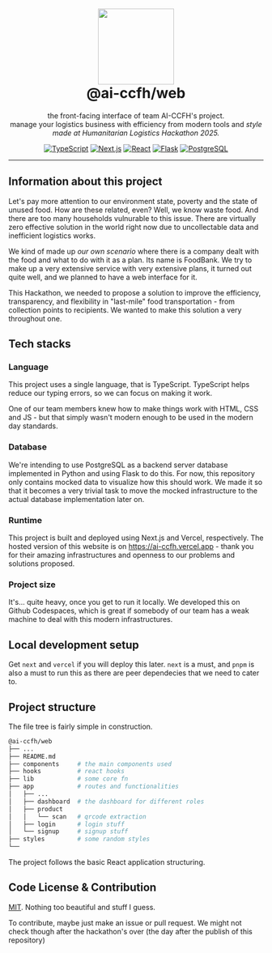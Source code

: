 <h1 align="center"><img src='https://www.foo.software/content/images/2020/08/react-next.png' height='150'><br>@ai-ccfh/web</br></h1>
<p align="center">the front-facing interface of team AI-CCFH's project.<br>manage your logistics business with efficiency from modern tools and <i>style</i></b><br><i>made at Humanitarian Logistics Hackathon 2025.</i></p>

<div align="center">

[![TypeScript](https://img.shields.io/badge/TypeScript-007ACC?style=for-the-badge&logo=typescript&logoColor=white)](https://www.typescriptlang.org/)
[![Next.js](https://img.shields.io/badge/Next.js-000000?style=for-the-badge&logo=next.js&logoColor=white)](https://nextjs.org/)
[![React](https://img.shields.io/badge/React-61DAFB?style=for-the-badge&logo=react&logoColor=black)](https://reactjs.org/)
[![Flask](https://img.shields.io/badge/Flask-000000?style=for-the-badge&logo=flask&logoColor=white)](https://flask.palletsprojects.com/)
[![PostgreSQL](https://img.shields.io/badge/PostgreSQL-336791?style=for-the-badge&logo=postgresql&logoColor=white)](https://www.postgresql.org/)

</div>

---
## Information about this project

Let's pay more attention to our environment state, poverty and the state of unused food. How are these related, even? Well, we know waste food. And there are too many households vulnurable to this issue. There are virtually zero effective solution in the world right now due to uncollectable data and inefficient logistics works.

We kind of made up *our own scenario* where there is a company dealt with the food and what to do with it as a plan. Its name is FoodBank. We try to make up a very extensive service with very extensive plans, it turned out quite well, and we planned to have a web interface for it.

This Hackathon, we needed to propose a solution to improve the efficiency, transparency, and flexibility in "last-mile" food transportation - from collection points to recipients. We wanted to make this solution a very throughout one.

## Tech stacks
### Language

This project uses a single language, that is TypeScript. TypeScript helps reduce our typing errors, so we can focus on making it work.

One of our team members knew how to make things work with HTML, CSS and JS - but that simply wasn't modern enough to be used in the modern day standards.

### Database

We're intending to use PostgreSQL as a backend server database implemented in Python and using Flask to do this. For now, this repository only contains mocked data to visualize how this should work. We made it so that it becomes a very trivial task to move the mocked infrastructure to the actual database implementation later on.

### Runtime

This project is built and deployed using Next.js and Vercel, respectively. The hosted version of this website is on https://ai-ccfh.vercel.app - thank you for their amazing infrastructures and openness to our problems and solutions proposed.

### Project size

It's... quite heavy, once you get to run it locally. We developed this on Github Codespaces, which is great if somebody of our team has a weak machine to deal with this modern infrastructures.

## Local development setup

Get `next` and `vercel` if you will deploy this later. `next` is a must, and `pnpm` is also a must to run this as there are peer dependecies that we need to cater to.

## Project structure
The file tree is fairly simple in construction.
```bash
@ai-ccfh/web
├── ...
├── README.md
├── components     # the main components used
├── hooks          # react hooks
├── lib            # some core fn
├── app            # routes and functionalities
│   ├── ...
│   ├── dashboard  # the dashboard for different roles
│   ├── product
│   │   └── scan   # qrcode extraction
│   ├── login      # login stuff
│   └── signup     # signup stuff
├── styles         # some random styles
└── 
```
The project follows the basic React application structuring.

## Code License & Contribution
[MIT](/LICENSE). Nothing too beautiful and stuff I guess.

To contribute, maybe just make an issue or pull request. We might not check though after the hackathon's over (the day after the publish of this repository)